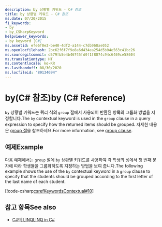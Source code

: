 ```yaml
---
description: by 상황별 키워드 - C# 참조
title: by 상황별 키워드 - C# 참조
ms.date: 07/20/2015
f1_keywords:
- by
- by_CSharpKeyword
helpviewer_keywords:
- by keyword [C#]
ms.assetid: efe6f0e3-be40-4df2-a144-c7db968ae052
ms.openlocfilehash: 2bc62f6f7f9e8a6d434ea254d5b04e563c41bc26
ms.sourcegitcommit: d579fb5e4b46745fd0f1f8874c94c6469ce58604
ms.translationtype: HT
ms.contentlocale: ko-KR
ms.lasthandoff: 08/30/2020
ms.locfileid: "89134694"
---
```

# <a name="by-c-reference"></a><span data-ttu-id="0669e-103">by(C# 참조)</span><span class="sxs-lookup"><span data-stu-id="0669e-103">by (C# Reference)</span></span>

<span data-ttu-id="0669e-104">`by` 상황별 키워드는 쿼리 식의 `group` 절에서 사용되어 반환된 항목의 그룹화 방법을 지정합니다.</span><span class="sxs-lookup"><span data-stu-id="0669e-104">The `by` contextual keyword is used in the `group` clause in a query expression to specify how the returned items should be grouped.</span></span> <span data-ttu-id="0669e-105">자세한 내용은 [group 절](./group-clause.md)을 참조하세요.</span><span class="sxs-lookup"><span data-stu-id="0669e-105">For more information, see [group clause](./group-clause.md).</span></span>

## <a name="example"></a><span data-ttu-id="0669e-106">예제</span><span class="sxs-lookup"><span data-stu-id="0669e-106">Example</span></span>

<span data-ttu-id="0669e-107">다음 예제에서는 `group` 절에 `by` 상황별 키워드를 사용하여 각 학생의 성에서 첫 번째 문자에 따라 학생들을 그룹화하도록 지정하는 방법을 보여 줍니다.</span><span class="sxs-lookup"><span data-stu-id="0669e-107">The following example shows the use of the `by` contextual keyword in a `group` clause to specify that the students should be grouped according to the first letter of the last name of each student.</span></span>

[!code-csharp[csrefKeywordsContextual#10](~/samples/snippets/csharp/VS_Snippets_VBCSharp/csrefKeywordsContextual/CS/csrefKeywordsContextual.cs#10)]

## <a name="see-also"></a><span data-ttu-id="0669e-108">참고 항목</span><span class="sxs-lookup"><span data-stu-id="0669e-108">See also</span></span>

- [<span data-ttu-id="0669e-109">C#의 LINQ</span><span class="sxs-lookup"><span data-stu-id="0669e-109">LINQ in C#</span></span>](../../linq/index.md)
